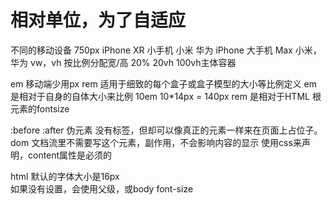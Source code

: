  # 相对单位，为了自适应
   不同的移动设备
   750px
   iPhone XR 小手机
   小米  华为
   iPhone  大手机 Max
   小米，华为
   vw，vh    按比例分配宽/高  20%   20vh  100vh主体容器

   em 移动端少用px    rem     适用于细致的每个盒子或盒子模型的大小等比例定义 
   em 是相对于自身的自体大小来比例
   10em 10*14px = 140px
   rem 是相对于HTML 根元素的fontsize 

   :before :after 伪元素
   没有标签，但却可以像真正的元素一样来在页面上占位子。
   dom 文档流里不需要写这个元素，副作用，不会影响内容的显示
   使用css来声明，content属性是必须的

   html 默认的字体大小是16px  
   如果没有设置，会使用父级，或body font-size

   